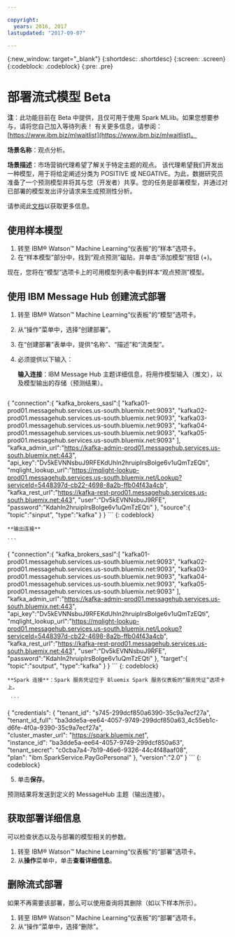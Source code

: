 ```yaml
---

copyright:
  years: 2016, 2017
lastupdated: "2017-09-07"

---
```


{:new_window: target="_blank"}
{:shortdesc: .shortdesc}
{:screen: .screen}
{:codeblock: .codeblock}
{:pre: .pre}

# 部署流式模型 <span class='tag--beta'>Beta</span>

**注**：此功能目前在 Beta 中提供，且仅可用于使用 Spark MLlib。如果您想要参与，请将您自己加入等待列表！
有关更多信息，请参阅：[https://www.ibm.biz/mlwaitlist](https://www.ibm.biz/mlwaitlist)。

**场景名称**：观点分析。

**场景描述**：市场营销代理希望了解关于特定主题的观点。
该代理希望我们开发出一种模型，用于将给定阐述分类为 POSITIVE 或 NEGATIVE。为此，数据研究员准备了一个预测模型并将其与您（开发者）共享。您的任务是部署模型，并通过对已部署的模型发出评分请求来生成预测性分析。

请参阅此[文档](https://github.com/pmservice/tweet-sentiment-prediction)以获取更多信息。

## 使用样本模型

1. 转至 IBM® Watson™ Machine Learning“仪表板”的“样本”选项卡。
2. 在“样本模型”部分中，找到“观点预测”磁贴，并单击“添加模型”按钮 (+)。

现在，您将在“模型”选项卡上的可用模型列表中看到样本“观点预测”模型。


## 使用 IBM Message Hub 创建流式部署

1.  转至 IBM® Watson™ Machine Learning“仪表板”的“模型”选项卡。
2.  从“操作”菜单中，选择“创建部署”。
3.  在“创建部署”表单中，提供“名称”、“描述”和“流类型”。
4.  必须提供以下输入：

    **输入连接**：IBM Message Hub 主题详细信息，将用作模型输入（推文），以及模型输出的存储（预测结果）。

    ```
  {
     "connection":{
"kafka_brokers_sasl":[
"kafka01-prod01.messagehub.services.us-south.bluemix.net:9093",
               "kafka02-prod01.messagehub.services.us-south.bluemix.net:9093",
               "kafka03-prod01.messagehub.services.us-south.bluemix.net:9093",
               "kafka04-prod01.messagehub.services.us-south.bluemix.net:9093",
               "kafka05-prod01.messagehub.services.us-south.bluemix.net:9093"
            ],
         "kafka_admin_url":"https://kafka-admin-prod01.messagehub.services.us-south.bluemix.net:443",
         "api_key":"Dv5kEVNNsbuJ9RFEKdUhIn2hruipIrsBolge6v1uQmTzEQti",
         "mqlight_lookup_url":"https://mqlight-lookup-prod01.messagehub.services.us-south.bluemix.net/Lookup?serviceId=5448397d-cb22-4698-8a2b-ffb04f43a4cb",
         "kafka_rest_url":"https://kafka-rest-prod01.messagehub.services.us-south.bluemix.net:443",
         "user":"Dv5kEVNNsbuJ9RFE",
         "password":"KdahIn2hruipIrsBolge6v1uQmTzEQti"
      },
         "source":{
            "topic":"sinput",
         "type":"kafka"
      }
   }
    ```
    {: codeblock}

    **输出连接**

    ```
 {
    "connection":{
"kafka_brokers_sasl":[
"kafka01-prod01.messagehub.services.us-south.bluemix.net:9093",
               "kafka02-prod01.messagehub.services.us-south.bluemix.net:9093",
               "kafka03-prod01.messagehub.services.us-south.bluemix.net:9093",
               "kafka04-prod01.messagehub.services.us-south.bluemix.net:9093",
               "kafka05-prod01.messagehub.services.us-south.bluemix.net:9093"
            ],
         "kafka_admin_url":"https://kafka-admin-prod01.messagehub.services.us-south.bluemix.net:443",
         "api_key":"Dv5kEVNNsbuJ9RFEKdUhIn2hruipIrsBolge6v1uQmTzEQti",
         "mqlight_lookup_url":"https://mqlight-lookup-prod01.messagehub.services.us-south.bluemix.net/Lookup?serviceId=5448397d-cb22-4698-8a2b-ffb04f43a4cb",
         "kafka_rest_url":"https://kafka-rest-prod01.messagehub.services.us-south.bluemix.net:443",
         "user":"Dv5kEVNNsbuJ9RFE",
         "password":"KdahIn2hruipIrsBolge6v1uQmTzEQti"
      },
   "target":{
      "topic":"soutput",
         "type":"kafka"
      }
   }
    ```
    {: codeblock}

    **Spark 连接**：Spark 服务凭证位于 Bluemix Spark 服务仪表板的“服务凭证”选项卡上。

     ```
{
     "credentials": {
"tenant_id": "s745-299dcf850a6390-35c9a7ecf27a",  
      "tenant_id_full": "ba3dde5a-ee64-4057-9749-299dcf850a63_4c55eb1c-d6fe-4f0a-9390-35c9a7ecf27a",  
      "cluster_master_url": "https://spark.bluemix.net",  
      "instance_id": "ba3dde5a-ee64-4057-9749-299dcf850a63",  
      "tenant_secret": "c0cba7a4-7b19-46e6-9326-44c4f48aaf08",  
      "plan": "ibm.SparkService.PayGoPersonal"
},
         "version":"2.0"
      }
     ```
     {: codeblock}

5. 单击**保存**。

预测结果将发送到定义的 MessageHub 主题（输出连接）。

## 获取部署详细信息

可以检查状态以及与部署的模型相关的参数。

1. 转至 IBM® Watson™ Machine Learning“仪表板”的“部署”选项卡。
2. 从**操作**菜单中，单击**查看详细信息**。

## 删除流式部署

如果不再需要该部署，那么可以使用查询将其删除（如以下样本所示）。

1. 转至 IBM® Watson™ Machine Learning“仪表板”的“部署”选项卡。
2. 从“操作”菜单中，选择“删除”。

